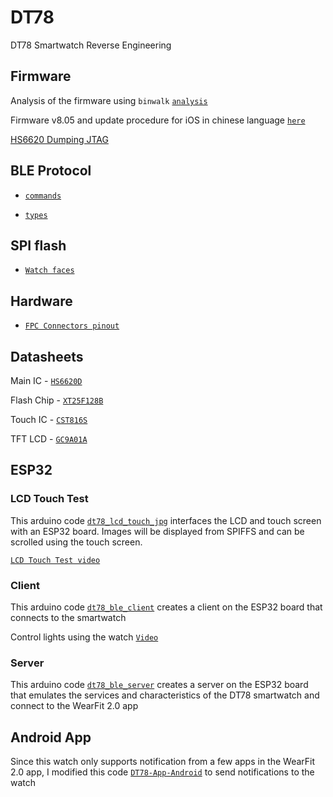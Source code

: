 # DT78 
DT78 Smartwatch Reverse Engineering

## Firmware

Analysis of the firmware using `binwalk` [`analysis`](https://github.com/fbiego/dt78/blob/master/firmware/analysis.md)

Firmware v8.05 and update procedure for iOS in chinese language [`here`](https://github.com/fbiego/dt78/tree/master/firmware/ios_ota_chinese)

[HS6620 Dumping JTAG](https://github.com/rbaron/HS6620D-smartwatch-reveng)

## BLE Protocol

- [`commands`](https://github.com/fbiego/dt78/blob/master/DT78_COMMANDS.md)

- [`types`](https://github.com/fbiego/dt78/blob/master/CMD_TYPES.md)

<!-- More info at this [`blog`](http://www.biego.tech/dt78) -->

## SPI flash

- [`Watch faces`](https://github.com/fbiego/dt78/blob/master/firmware/watchface.md)

## Hardware

- [`FPC Connectors pinout`](https://github.com/fbiego/dt78/blob/master/HARDWARE.md)


## Datasheets
Main IC - [`HS6620D`](https://github.com/fbiego/dt78/blob/master/datasheets/HS6620D_data_sheet_V3.0.pdf)

Flash Chip - [`XT25F128B`](https://github.com/fbiego/dt78/blob/master/datasheets/XTX-XT25F128BSSIGT.pdf)

Touch IC - [`CST816S`](https://github.com/fbiego/dt78/blob/master/datasheets/CST816S.pdf)

TFT LCD - [`GC9A01A`](https://github.com/fbiego/dt78/blob/master/datasheets/GC9A01A.pdf)

## ESP32

### LCD Touch Test

This arduino code [`dt78_lcd_touch_jpg`](https://github.com/fbiego/dt78/blob/master/dt78_lcd_touch_jpg/dt78_lcd_touch_jpg.ino) interfaces the LCD and touch screen with an ESP32 board. Images will be displayed from SPIFFS and can be scrolled using the touch screen.

[`LCD Touch Test video`](https://youtu.be/1j1_iY0G4Cs)

### Client

This arduino code [`dt78_ble_client`](https://github.com/fbiego/dt78/blob/master/dt78_ble_client/dt78_ble_client.ino) creates a client on the ESP32 board that connects to the smartwatch

Control lights using the watch [`Video`](https://youtu.be/IGo9HJPbSt0)

### Server

This arduino code [`dt78_ble_server`](https://github.com/fbiego/dt78/blob/master/dt78_ble_server/dt78_ble_server.ino) creates a server on the ESP32 board that emulates the services and characteristics of the DT78 smartwatch and connect to the WearFit 2.0 app

## Android App

Since this watch only supports notification from a few apps in the WearFit 2.0 app, I modified this code [`DT78-App-Android`](https://github.com/fbiego/DT78-App-Android) to send notifications to the watch

